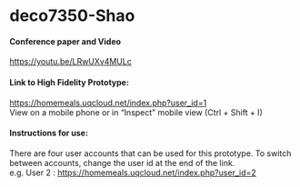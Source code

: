 # deco7350-Shao

#### Conference paper and Video

https://youtu.be/LRwUXv4MULc

#### Link to High Fidelity Prototype:
https://homemeals.uqcloud.net/index.php?user_id=1 <br>
View on a mobile phone or in “Inspect” mobile view (Ctrl + Shift + I)

#### Instructions for use:
There are four user accounts that can be used for this prototype. To switch between accounts, change the user id at the end of the link. <br>
e.g. User 2 : https://homemeals.uqcloud.net/index.php?user_id=2
